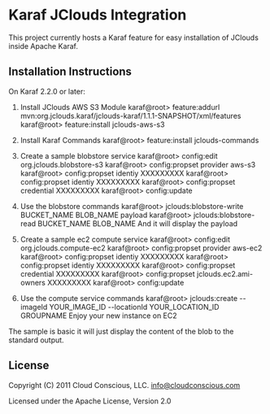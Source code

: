# Karaf JClouds Integration

This project currently hosts a Karaf feature for easy installation of JClouds inside Apache Karaf.

Installation Instructions
-------------------------
On Karaf 2.2.0 or later:

1) Install JClouds AWS S3 Module
karaf@root> feature:addurl mvn:org.jclouds.karaf/jclouds-karaf/1.1.1-SNAPSHOT/xml/features
karaf@root> feature:install jclouds-aws-s3

2) Install Karaf Commands
karaf@root> feature:install jclouds-commands

3) Create a sample blobstore service
karaf@root> config:edit  org.jclouds.blobstore-s3
karaf@root> config:propset provider aws-s3
karaf@root> config:propset identiy XXXXXXXXX
karaf@root> config:propset identiy XXXXXXXXX
karaf@root> config:propset credential XXXXXXXXX
karaf@root> config:update

4) Use the blobstore commands
karaf@root> jclouds:blobstore-write BUCKET_NAME BLOB_NAME payload
karaf@root> jclouds:blobstore-read BUCKET_NAME BLOB_NAME
And it will display the payload

5) Create a sample ec2 compute service
karaf@root> config:edit  org.jclouds.compute-ec2
karaf@root> config:propset provider aws-ec2
karaf@root> config:propset identiy XXXXXXXXX
karaf@root> config:propset identiy XXXXXXXXX
karaf@root> config:propset credential XXXXXXXXX
karaf@root> config:propset jclouds.ec2.ami-owners  XXXXXXXXX
karaf@root> config:update

6) Use the compute service commands
karaf@root> jclouds:create --imageId YOUR_IMAGE_ID --locationId YOUR_LOCATION_ID GROUPNAME
Enjoy your new instance on EC2

The sample is basic it will just display the content of the blob to the standard output.

## License

Copyright (C) 2011 Cloud Conscious, LLC. <info@cloudconscious.com>

Licensed under the Apache License, Version 2.0

